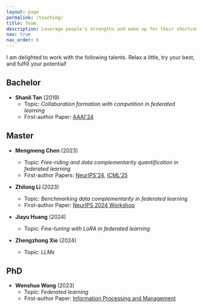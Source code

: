 ```yaml
---
layout: page
permalink: /teaching/
title: Team
description: Leverage people's strengths and make up for their shortcomings
nav: true
nav_order: 6
---
```


I am delighted to work with the following talents. Relax a little, try your best, and fulfill your potential!

## Bachelor
- **Shanli Tan** (2019)  
  - Topic: *Collaboration formation with competition in federated learning*  
  - First-author Paper: [AAAI'24](https://ojs.aaai.org/index.php/AAAI/article/view/29446)


## Master
- **Mengmeng Chen** (2023)  
  - Topic: *Free-riding and data complementarity quantification in federated learning*  
  - First-author Papers: [NeurIPS'24](https://ojs.aaai.org/index.php/AAAI/article/view/29446), [ICML'25](https://ojs.aaai.org/index.php/AAAI/article/view/29446)

- **Zhilong Li** (2023)  
  - Topic: *Benchmarking data complementarity in federated learning*
  - First-author Paper: [NeurIPS 2024 Workshop](https://link.springer.com/chapter/10.1007/978-3-031-82240-7_6)

- **Jiayu Huang** (2024)  
  - Topic: *Fine-tuning with LoRA in federated learning*

- **Zhengzhong Xie** (2024)  
  - Topic: *LLMs*       

## PhD
- **Wenshuo Wang** (2023)  
  - Topic: *Federated learning*  
  - First-author Paper: [Information Processing and Management](https://www.sciencedirect.com/science/article/abs/pii/S0306457322002680)
